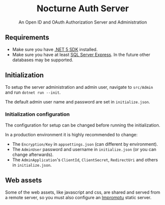 
<h1 align="center">Nocturne Auth Server</h1>
<p align="center">An Open ID and OAuth Authorization Server and Administration</p>

## Requirements
- Make sure you have [.NET 5 SDK](https://dotnet.microsoft.com/download) installed.
- Make sure you have at least [SQL Server Express](https://www.microsoft.com/pt-br/sql-server/sql-server-downloads). In the future other databases may be supported.

## Initialization
To setup the server administration and admin user, navigate to `src/Admin` and run `dotnet run --init`.

The default admin user name and password are set in `initialize.json`.

### Initialization configuration
The configuration for setup can be changed before running the initialization.

In a production environment it is highly recommended to change:
- The `Encryption/Key` in `appsettings.json` (can different by environment).
- The `AdminUser` password and username in `initialize.json` (or you can change afterwards).
- The `AdminApplication`'s `ClientId`, `ClientSecret`, `RedirectUri` and others in `initialize.json`.

## Web assets
Some of the web assets, like javascript and css, are shared and served from a remote server, so you must also configure an [Impromptu](https://github.com/leandrolc/impromptu) static server.
